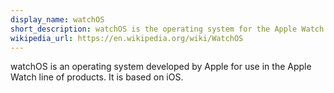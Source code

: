 ```yaml
---
display_name: watchOS
short_description: watchOS is the operating system for the Apple Watch line of products.
wikipedia_url: https://en.wikipedia.org/wiki/WatchOS
---
```

watchOS is an operating system developed by Apple for use in the Apple Watch line of products. It is based on iOS.
